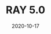 ---
layout: index
title: RAY 5.0
date: 2020-10-17

cover:
  image: com.png
  subtitle: Rescue Action by Youth .gov 2021
  description: 不畏疫情展開線上協作，<br>挑戰在雲端上改造公部門網站的可能！

origin:
  items:
    - type: WHY
      title: 「網站改造，青年之事」
      content: 公部門網站的改造之事，你我都可能成為行動的一份子。<br>從第一屆 RAY 1.0 的政府網站體檢到 RAY 5.0 網站改造，我們持續地邀請青年學子參與其中，藉由各自的設計、資訊專長，共創公部門網站更好的使用者體驗，以及探索政府網站更多的設計可能。今年的計畫我們邀請了 14 位來自不同大專院校之同學，包含服務設計、介面設計、視覺設計、資訊工程等多元背景人才，與國發會及相關部會協作，為四個公部門網站進行一系列地交流、研究與設計。
      image: origin.jpg
    - type: WHAT
      title: 改造網站的組合技
      content: 為確保工作重點一致、檢測後獲得明確結果，PDIS 小組整理出適用於 2020 年 RAY 計畫的使用者體驗「設計六步驟」。在計畫開始時， PDIS 即舉辦說明會，講解此六步驟及執行期程，並確保同學對於訪談、研究有一定掌握度，以奠基後續設計和原型產出的基礎品質。此設計六步驟除了讓同學們明確掌握自身專案進度，也可供往後相關單位參考。
      image: origin.jpg
    - type: HOW
      title: 「主動出擊，部會共同參與」
      content: 數位服務的改造過程必須持續納入多方意見，同時引導不同的行動者參與設計行動，例如：對應部會、相關行政單位等利害關係人，這使整個行動能夠兼容實作可行性、合理業務範圍及更多設計可能。<br>因此，在見習過程中，同學們與部會人員共同參與了多場工作坊，透過一系列的設計工具，深入地瞭解服務提供者的想法；同時建立線下的協作模式，邀請部會持續參與設計過程，以確認進度和互相交流。
      image: origin.jpg

result:
  projects:
    - title: 勞動部勞工保險局e化服務系統
      subtitle: 讓你人生的每個階段都安心
      image: com.png
      link: project1
      members:
        - name: 唐鳳
          image: user1.png
        - name: 蘇貞昌
          image: user2.jpg
        - name: 蔡英文
          image: user3.jpg
    - title: 勞動部勞工保險局e化服務系統
      subtitle: 讓你人生的每個階段都安心
      image: com.png
      link: project2
      members:
        - name: 唐鳳
          image: user1.png
        - name: 蘇貞昌
          image: user2.jpg
        - name: 蔡英文
          image: user3.jpg
    - title: 勞動部勞工保險局e化服務系統
      subtitle: 讓你人生的每個階段都安心
      image: com.png
      link: project3
      members:
        - name: 唐鳳
          image: user1.png
        - name: 蘇貞昌
          image: user2.jpg
        - name: 蔡英文
          image: user3.jpg
    - title: 勞動部勞工保險局e化服務系統
      subtitle: 讓你人生的每個階段都安心
      image: com.png
      link: project4
      members:
        - name: 唐鳳
          image: user1.png
        - name: 蘇貞昌
          image: user2.jpg
        - name: 蔡英文
          image: user3.jpg
---